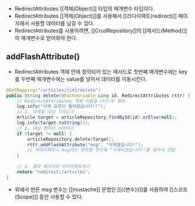 - RedirectAttributes [[객체(Object)]] 타입의 매개변수 타입이다.
- RedirectAttributes [[객체(Object)]]를 사용해서 [[리다이렉트(redirect)]] 페이지에서 사용할 데이터를 남길 수 있다.
- RedirectAttributes를 사용하려면, [[CrudRepository]]의 [[메서드(Method)]]의 매개변수로 받아와야 한다.


## addFlashAttribute()
- RedirectAttributes 객체 안에 정의되어 있는 메서드로 첫번째 매개변수에는 key를 두번째 매개변수에는 value를 넣어서 데이터를 이동시킨다.

```java
@GetMapping("/articles/{id}/delete")  
public String delete(@PathVariable Long id, RedirectAttributes rttr) {
	// RedirectAttributes 객체 이름을 rttr로 정의
    log.info("삭제 요청이 들어왔습니다!!");  
    // 1. 삭제할 대상 가져오기  
    Article target = articleRepository.findById(id).orElse(null);  
    log.info(target.toString());  
    // 2. 대상 엔티티 삭제하기  
    if (target != null) {  
        articleRepository.delete(target);  
        rttr.addFlashAttribute("msg", "삭제됐습니다!"); 
        // 리다이렉트시 msg라는 문자열 변수에 "삭제되었습니다!"를 넣어서 전달
    }  
  
    // 3. 결과 페이지로 리다이렉트하기  
    return "redirect:/articles";  
}
```

- 위에서 만든 msg 변수는 [[mustache]] 문법인 [[{{변수}}]]를 사용하여 [[스코프(Scope)]] 동안 사용할 수 있다.